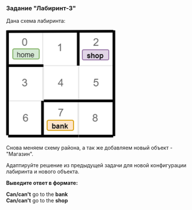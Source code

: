 ### Задание "Лабиринт-3"
Дана схема лабиринта:

<img src="img/maze-task03.png" width="300">

Снова меняем схему района, а так же добавляем новый объект - "Магазин".

Адаптируйте решение из предыдущей задачи для новой конфигурации лабиринта и нового объекта.

**Выведите ответ в формате:**

**Сan/can't** go to the **bank** \
**Сan/can't** go to the **shop**
